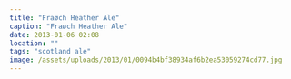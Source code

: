 ```yaml
---
title: "Fraøch Heather Ale"
caption: "Fraøch Heather Ale"
date: 2013-01-06 02:08
location: ""
tags: "scotland ale"
image: /assets/uploads/2013/01/0094b4bf38934af6b2ea53059274cd77.jpg
---
```

